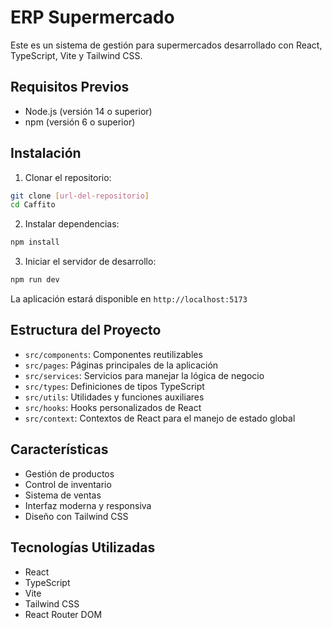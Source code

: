 # ERP Supermercado

Este es un sistema de gestión para supermercados desarrollado con React, TypeScript, Vite y Tailwind CSS.

## Requisitos Previos

- Node.js (versión 14 o superior)
- npm (versión 6 o superior)

## Instalación

1. Clonar el repositorio:

```bash
git clone [url-del-repositorio]
cd Caffito
```

2. Instalar dependencias:

```bash
npm install
```

3. Iniciar el servidor de desarrollo:

```bash
npm run dev
```

La aplicación estará disponible en `http://localhost:5173`

## Estructura del Proyecto

- `src/components`: Componentes reutilizables
- `src/pages`: Páginas principales de la aplicación
- `src/services`: Servicios para manejar la lógica de negocio
- `src/types`: Definiciones de tipos TypeScript
- `src/utils`: Utilidades y funciones auxiliares
- `src/hooks`: Hooks personalizados de React
- `src/context`: Contextos de React para el manejo de estado global

## Características

- Gestión de productos
- Control de inventario
- Sistema de ventas
- Interfaz moderna y responsiva
- Diseño con Tailwind CSS

## Tecnologías Utilizadas

- React
- TypeScript
- Vite
- Tailwind CSS
- React Router DOM
